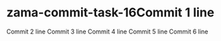 # zama-commit-task-16Commit 1 line
Commit 2 line
Commit 3 line
Commit 4 line
Commit 5 line
Commit 6 line
